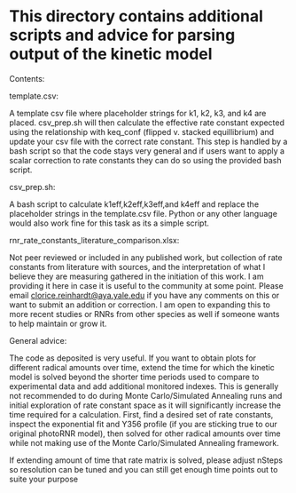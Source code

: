 # This directory contains additional scripts and advice for parsing output of the kinetic model
Contents:

template.csv:

A template csv file where placeholder strings for k1, k2, k3, and k4 are placed. csv_prep.sh will then calculate the effective rate constant expected using the relationship with keq_conf (flipped v. stacked equillibrium) and update your csv file with the correct rate constant. This step is handled by a bash script so that the code stays very general and if users want to apply a scalar correction to rate constants they can do so using the provided bash script. 

csv_prep.sh:

A bash script to calculate k1eff,k2eff,k3eff,and k4eff and replace the placeholder strings in the template.csv file. Python or any other language would also work fine for this task as its a simple script. 

rnr_rate_constants_literature_comparison.xlsx:

Not peer reviewed or included in any published work, but collection of rate constants from literature with sources, and the interpretation of what I believe they are measuring gathered in the initiation of this work. I am providing it here in case it is useful to the community at some point. Please email clorice.reinhardt@aya.yale.edu if you have any comments on this or want to submit an addition or correction. I am open to expanding this to more recent studies or RNRs from other species as well if someone wants to help maintain or grow it. 

General advice:

The code as deposited is very useful. If you want to obtain plots for different radical amounts over time, extend the time for which the kinetic model is solved beyond the shorter time periods used to compare to experimental data and add additional monitored indexes. This is generally not recommended to do during Monte Carlo/Simulated Annealing runs and initial exploration of rate constant space as it will significantly increase the time required for a calculation. First, find a desired set of rate constants, inspect the exponential fit and Y356 profile (if you are sticking true to our original photoRNR model), then solved for other radical amounts over time while not making use of the Monte Carlo/Simulated Annealing framework. 

If extending amount of time that rate matrix is solved, please adjust nSteps so resolution can be tuned and you can still get enough time points out to suite your purpose

